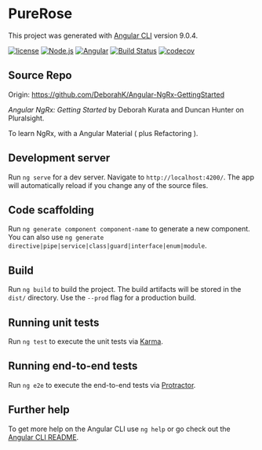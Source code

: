 # PureRose

This project was generated with [Angular CLI](https://github.com/angular/angular-cli) version 9.0.4.

[![license](https://img.shields.io/github/license/qiufengyu/pure-rose.svg)](https://github.com/qiufengyu/pure-rose/blob/master/LICENSE)
[![Node.js](https://img.shields.io/badge/node->=12.16.1-green?style=flat&logo=node%2Ejs)](https://nodejs.org)
[![Angular](https://img.shields.io/badge/Angular->=9.0.0-green?style=flat&logo=angular)](https://nodejs.org)
[![Build Status](https://img.shields.io/travis/com/qiufengyu/pure-rose/master?tyle=flat&logo=travis-ci)](https://travis-ci.com/qiufengyu/pure-rose)
[![codecov](https://codecov.io/gh/qiufengyu/pure-rose/branch/master/graph/badge.svg)](https://codecov.io/gh/qiufengyu/pure-rose)

## Source Repo

Origin: https://github.com/DeborahK/Angular-NgRx-GettingStarted

*Angular NgRx: Getting Started* by Deborah Kurata and Duncan Hunter on Pluralsight.

To learn NgRx, with a Angular Material ( plus Refactoring ).

## Development server

Run `ng serve` for a dev server. Navigate to `http://localhost:4200/`. The app will automatically reload if you change any of the source files.

## Code scaffolding

Run `ng generate component component-name` to generate a new component. You can also use `ng generate directive|pipe|service|class|guard|interface|enum|module`.

## Build

Run `ng build` to build the project. The build artifacts will be stored in the `dist/` directory. Use the `--prod` flag for a production build.

## Running unit tests

Run `ng test` to execute the unit tests via [Karma](https://karma-runner.github.io).

## Running end-to-end tests

Run `ng e2e` to execute the end-to-end tests via [Protractor](http://www.protractortest.org/).

## Further help

To get more help on the Angular CLI use `ng help` or go check out the [Angular CLI README](https://github.com/angular/angular-cli/blob/master/README.md).
